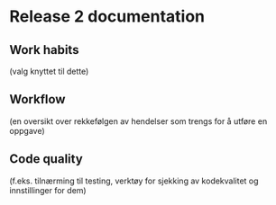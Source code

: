# Release 2 documentation

## Work habits

(valg knyttet til dette)

## Workflow

 (en oversikt over rekkefølgen av hendelser som trengs for å utføre en oppgave)

## Code quality

(f.eks. tilnærming til testing, verktøy for sjekking av
kodekvalitet og innstillinger for dem)
